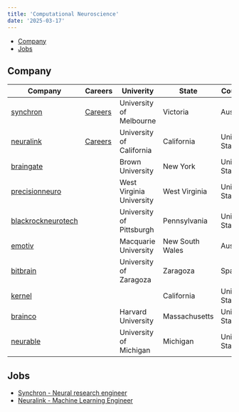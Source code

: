 ```yaml
---
title: 'Computational Neuroscience'
date: '2025-03-17'
---
```


- [Company](#company)
- [Jobs](#jobs)

## Company

| Company                                  | Careers                      | Univerity                | State           | Country       | Product      |
| ---------------------------------------- | ---------------------------- | ------------------------ | --------------- | ------------- | ------------ |
| [synchron](https://synchron.com/)        | [Careers][synchron-careers]  | University of Melbourne  | Victoria        | Australia     | Chip Implant |
| [neuralink](https://neuralink.com/)      | [Careers][neuralink-careers] | University of California | California      | United States | Chip Implant |
| [braingate](https://www.braingate.org/)  |                              | Brown University         | New York        | United States | Chip Implant |
| [precisionneuro][precisionneuro]         |                              | West Virginia University | West Virginia   | United States | Chip Implant |
| [blackrockneurotech][blackrockneurotech] |                              | University of Pittsburgh | Pennsylvania    | United States | Chip Implant |
| [emotiv](https://www.emotiv.com/)        |                              | Macquarie University     | New South Wales | Australia     | EEG          |
| [bitbrain](https://www.bitbrain.com/)    |                              | University of Zaragoza   | Zaragoza        | Spain         | EEG          |
| [kernel](https://www.kernel.com/)        |                              |                          | California      | United States | EEG          |
| [brainco](https://brainco.tech/)         |                              | Harvard University       | Massachusetts   | United States | EEG          |
| [neurable](https://neurable.com/)        |                              | University of Michigan   | Michigan        | United States | EEG          |

## Jobs

- [Synchron - Neural research engineer](https://job-boards.greenhouse.io/synchron/jobs/5231485004)
- [Neuralink - Machine Learning Engineer](https://boards.greenhouse.io/neuralink/jobs/5663271003?gh_jid=5663271003&gh_src=c356a2533us)

[blackrockneurotech]: https://blackrockneurotech.com/
[neuralink-careers]: https://neuralink.com/careers/
[precisionneuro]: https://precisionneuro.io/
[synchron-careers]: https://synchron.com/careers
